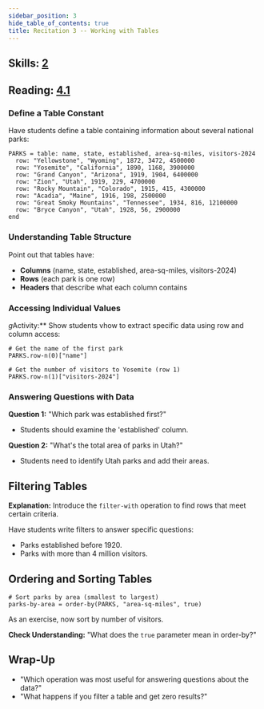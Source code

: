 ```yaml
---
sidebar_position: 3
hide_table_of_contents: true
title: Recitation 3 -- Working with Tables
---
```


## Skills: [2](/skills/#(2))

## Reading: [4.1]({{DCIC_DOMAIN}}/intro-tabular-data.html)

### Define a Table Constant
Have students define a table containing information about several national parks:

```pyret
PARKS = table: name, state, established, area-sq-miles, visitors-2024
  row: "Yellowstone", "Wyoming", 1872, 3472, 4500000
  row: "Yosemite", "California", 1890, 1168, 3900000  
  row: "Grand Canyon", "Arizona", 1919, 1904, 6400000
  row: "Zion", "Utah", 1919, 229, 4700000
  row: "Rocky Mountain", "Colorado", 1915, 415, 4300000
  row: "Acadia", "Maine", 1916, 198, 2500000
  row: "Great Smoky Mountains", "Tennessee", 1934, 816, 12100000
  row: "Bryce Canyon", "Utah", 1928, 56, 2900000
end
```

### Understanding Table Structure
 Point out that tables have:
- **Columns** (name, state, established, area-sq-miles, visitors-2024)
- **Rows** (each park is one row)
- **Headers** that describe what each column contains

### Accessing Individual Values
*g*Activity:** Show students vhow to extract specific data using row and column access:

```pyret
# Get the name of the first park
PARKS.row-n(0)["name"]

# Get the number of visitors to Yosemite (row 1)
PARKS.row-n(1)["visitors-2024"]
```

### Answering Questions with Data
**Question 1:** "Which park was established first?"
- Students should examine the 'established' column.

**Question 2:** "What's the total area of parks in Utah?"
- Students need to identify Utah parks and add their areas.

## Filtering Tables

**Explanation:** Introduce the `filter-with` operation to find rows that meet certain criteria.

Have students write filters to answer specific questions:

- Parks established before 1920.
- Parks with more than 4 million visitors.

## Ordering and Sorting Tables

```pyret
# Sort parks by area (smallest to largest)
parks-by-area = order-by(PARKS, "area-sq-miles", true)
```

As an exercise, now sort by number of visitors.

**Check Understanding:** 
"What does the `true` parameter mean in order-by?"

## Wrap-Up
- "Which operation was most useful for answering questions about the data?"
- "What happens if you filter a table and get zero results?"
